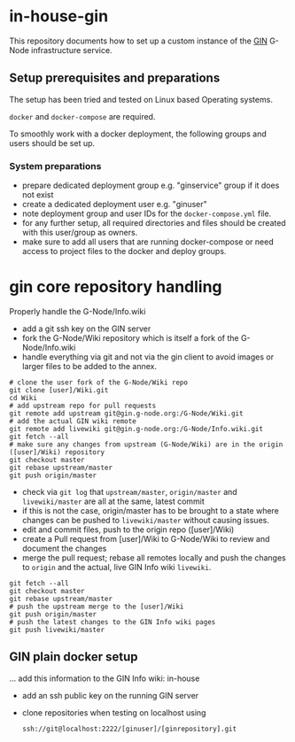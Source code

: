 # in-house-gin

This repository documents how to set up a custom instance of the [GIN](https://gin.g-node.org) G-Node infrastructure 
service.

## Setup prerequisites and preparations

The setup has been tried and tested on Linux based Operating systems.

`docker` and `docker-compose` are required.

To smoothly work with a docker deployment, the following groups and users should be set up.

### System preparations
- prepare dedicated deployment group e.g. "ginservice" group if it does not exist
- create a dedicated deployment user e.g. "ginuser"
- note deployment group and user IDs for the `docker-compose.yml` file.
- for any further setup, all required directories and files should be created with this user/group as owners.
- make sure to add all users that are running docker-compose or need access to project files to the docker and deploy groups.

# gin core repository handling

Properly handle the G-Node/Info.wiki

- add a git ssh key on the GIN server
- fork the G-Node/Wiki repository which is itself a fork of the G-Node/Info.wiki
- handle everything via git and not via the gin client to avoid images or larger files to be added to the annex.

```
# clone the user fork of the G-Node/Wiki repo
git clone [user]/Wiki.git
cd Wiki
# add upstream repo for pull requests
git remote add upstream git@gin.g-node.org:/G-Node/Wiki.git
# add the actual GIN wiki remote
git remote add livewiki git@gin.g-node.org:/G-Node/Info.wiki.git
git fetch --all
# make sure any changes from upstream (G-Node/Wiki) are in the origin ([user]/Wiki) repository
git checkout master
git rebase upstream/master
git push origin/master
```

- check via `git log` that `upstream/master`, `origin/master` and `livewiki/master` are all at the same, latest commit
- if this is not the case, origin/master has to be brought to a state where changes can be pushed to `livewiki/master` without causing issues.
- edit and commit files, push to the origin repo ([user]/Wiki)
- create a Pull request from [user]/Wiki to G-Node/Wiki to review and document the changes
- merge the pull request; rebase all remotes locally and push the changes to `origin` and the actual, live GIN Info wiki `livewiki`.

```
git fetch --all
git checkout master
git rebase upstream/master
# push the upstream merge to the [user]/Wiki
git push origin/master
# push the latest changes to the GIN Info wiki pages
git push livewiki/master
```

## GIN plain docker setup

... add this information to the GIN Info wiki: in-house

- add an ssh public key on the running GIN server
- clone repositories when testing on localhost using

  ```
  ssh://git@localhost:2222/[ginuser]/[ginrepository].git
  ```
